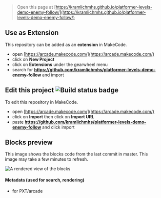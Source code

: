  


> Open this page at [https://kramlichmhs.github.io/platformer-levels-demo-enemy-follow/](https://kramlichmhs.github.io/platformer-levels-demo-enemy-follow/)

## Use as Extension

This repository can be added as an **extension** in MakeCode.

* open [https://arcade.makecode.com/](https://arcade.makecode.com/)
* click on **New Project**
* click on **Extensions** under the gearwheel menu
* search for **https://github.com/kramlichmhs/platformer-levels-demo-enemy-follow** and import

## Edit this project ![Build status badge](https://github.com/kramlichmhs/platformer-levels-demo-enemy-follow/workflows/MakeCode/badge.svg)

To edit this repository in MakeCode.

* open [https://arcade.makecode.com/](https://arcade.makecode.com/)
* click on **Import** then click on **Import URL**
* paste **https://github.com/kramlichmhs/platformer-levels-demo-enemy-follow** and click import

## Blocks preview

This image shows the blocks code from the last commit in master.
This image may take a few minutes to refresh.

![A rendered view of the blocks](https://github.com/kramlichmhs/platformer-levels-demo-enemy-follow/raw/master/.github/makecode/blocks.png)

#### Metadata (used for search, rendering)

* for PXT/arcade
<script src="https://makecode.com/gh-pages-embed.js"></script><script>makeCodeRender("{{ site.makecode.home_url }}", "{{ site.github.owner_name }}/{{ site.github.repository_name }}");</script>
